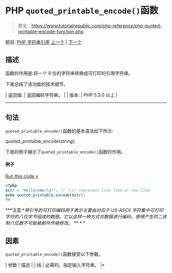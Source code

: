 # PHP `quoted_printable_encode()`函数

> 原文：<https://www.tutorialrepublic.com/php-reference/php-quoted-printable-encode-function.php>

题目: [PHP 字符串引用](php-string-functions.php) [上一个](php-quoted-printable-decode-function.php) | [下一个](php-quotemeta-function.php)

## 描述

函数的作用是:将一个 8 位的字符串转换成可打印的引用字符串。

下表总结了该功能的技术细节。

| 返回值: | 返回编码字符串。 |
| 版本: | PHP 5.3.0 以上 |

* * *

## 句法

`quoted_printable_encode()`函数的基本语法如下所示:

quoted_printable_encode(*string*);

下面的例子展示了`quoted_printable_encode()`函数的作用。

#### 例子

[Run this code »](../codelab.php?topic=php&file=convert-a-8-bit-string-to-a-quoted-printable-string "Run this code to view the output")

```php
<?php
$str = "Hello\nWorld!"; // "\n" represent line feed or new line
echo quoted_printable_encode($str);
?>
```

 ***注意:**带引号的可打印编码用于表示主要由对应于 US-ASCII 字符集中可打印字符的八位字节组成的数据。它以这样一种方式对数据进行编码，使得产生的二进制八位数不可能被邮件传输修改。*  ** * *

## 因素

`quoted_printable_encode()`函数接受以下参数。

| 参数 | 描述 |
| 线 | 必需的。指定输入字符串。 |*